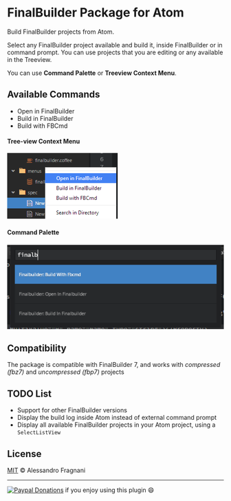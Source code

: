 # FinalBuilder Package for Atom

Build FinalBuilder projects from Atom.

Select any FinalBuilder project available and build it, inside FinalBuilder or in command prompt. You can use projects that you are editing or any available in the Treeview.

You can use **Command Palette** or **Treeview Context Menu**.

## Available Commands

* Open in FinalBuilder
* Build in FinalBuilder
* Build with FBCmd

#### Tree-view Context Menu

![context menu](https://raw.githubusercontent.com/alefragnani/atom-finalbuilder/master/context-menu.png)

#### Command Palette

![command pallete](https://raw.githubusercontent.com/alefragnani/atom-finalbuilder/master/command-palette.png)

## Compatibility

The package is compatible with FinalBuilder 7, and works with *compressed (fbz7)* and *uncompressed (fbp7)* projects

## TODO List

* Support for other FinalBuilder versions
* Display the build log inside Atom instead of external command prompt
* Display all available FinalBuilder projects in your Atom project, using a `SelectListView`

## License

[MIT](LICENSE.md) &copy; Alessandro Fragnani

---

[![Paypal Donations](https://www.paypalobjects.com/en_US/i/btn/btn_donate_SM.gif)](https://www.paypal.com/cgi-bin/webscr?cmd=_donations&business=EP57F3B6FXKTU&lc=US&item_name=Alessandro%20Fragnani&item_number=atom%20plugins&currency_code=USD&bn=PP%2dDonationsBF%3abtn_donateCC_LG%2egif%3aNonHosted) if you enjoy using this plugin :smile:
